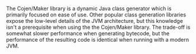 The Cojen/Maker library is a dynamic Java class generator which is primarily focused on ease of use. Other popular class generation libraries expose the low-level details of the JVM architecture, but this knowledge isn't a prerequisite when using the the Cojen/Maker library. The trade-off is somewhat slower performance when generating bytecode, but the performance of the resulting code is identical when running with a modern JVM.
